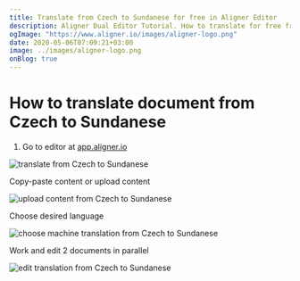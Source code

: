 ```yaml
---
title: Translate from Czech to Sundanese for free in Aligner Editor
description: Aligner Dual Editor Tutorial. How to translate for free from Czech to Sundanese. Aligner is multilingual document management platform. 
ogImage: "https://www.aligner.io/images/aligner-logo.png"
date: 2020-05-06T07:09:21+03:00
image: ../images/aligner-logo.png
onBlog: true
---
```


# How to translate document from Czech to Sundanese

1. Go to editor at [app.aligner.io](https://app.aligner.io "Aligner App web page")

![translate from Czech to Sundanese](../aligner-blank-editor.png "translate from Czech to Sundanese")

Copy-paste content or upload content

![upload content from Czech to Sundanese](../aligner-uploaded-document.png "upload content from Czech to Sundanese")

Choose desired language

![choose machine translation from Czech to Sundanese](../aligner-language-dropdown.png "choose machine translation from Czech to Sundanese")

Work and edit 2 documents in parallel

![edit translation from Czech to Sundanese](../aligner-double-sitded-editor.png "edit translation from Czech to Sundanese")

